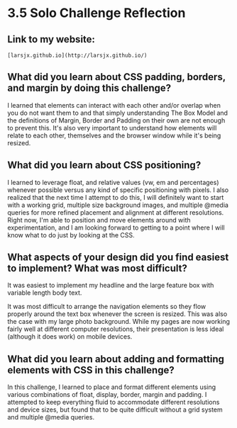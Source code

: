 # 3.5 Solo Challenge Reflection

## Link to my website:

    [larsjx.github.io](http://larsjx.github.io/)


## What did you learn about CSS padding, borders, and margin by doing this challenge?

I learned that elements can interact with each other and/or overlap when you do not want them to and that simply understanding The Box Model and the definitions of Margin, Border and Padding on their own are not enough to prevent this. It's also very important to understand how elements will relate to each other, themselves and the browser window while it's being resized.


## What did you learn about CSS positioning?

I learned to leverage float, and relative values (vw, em and percentages) whenever possible versus any kind of specific positioning with pixels. I also realized that the next time I attempt to do this, I will definitely want to start with a working grid, multiple size background images, and multiple @media queries for more refined placement and alignment at different resolutions. Right now, I'm able to position and move elements around with experimentation, and I am looking forward to getting to a point where I will know what to do just by looking at the CSS.


## What aspects of your design did you find easiest to implement? What was most difficult?

It was easiest to implement my headline and the large feature box with variable length body text.

It was most difficult to arrange the navigation elements so they flow properly around the text box whenever the screen is resized. This was also the case with my large photo background. While my pages are now working fairly well at different computer resolutions, their presentation is less ideal (although it does work) on mobile devices.


## What did you learn about adding and formatting elements with CSS in this challenge?

In this challenge, I learned to place and format different elements using various combinations of float, display, border, margin and padding. I attempted to keep everything fluid to accommodate different resolutions and device sizes, but found that to be quite difficult without a grid system and multiple @media queries.